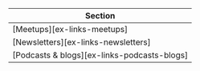 | Section |
|--------|
| [Meetups][ex-links-meetups] |
| [Newsletters][ex-links-newsletters] |
| [Podcasts & blogs][ex-links-podcasts-blogs] |
